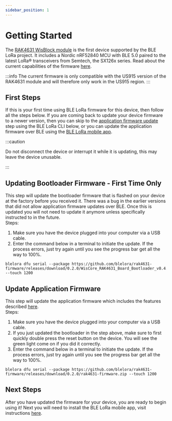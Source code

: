```yaml
---
sidebar_position: 1
---
```


# Getting Started

The [RAK4631 WisBlock module](https://store.rakwireless.com/products/rak4631-lpwan-node) is the first device supported by the BLE LoRa project. It includes a Nordic nRF52840 MCU with BLE 5.0 paired to the latest LoRa® transceivers from Semtech, the SX126x series. Read about the current capabilities of the firmware [here](/docs/devices/rak4631/capabilities).

:::info
The current firmware is only compatible with the US915 version of the RAK4631 module and will therefore only work in the US915 region.
:::

## First Steps
If this is your first time using BLE LoRa firmware for this device, then follow all the steps below. 
If you are coming back to update your device firmware to a newer version, then you can skip to the [application firmware 
update](#update-application-firmware) step using the BLE LoRa CLI below, or you can update the application firmware over BLE using the [BLE LoRa mobile app](/docs/mobile-app/getting-started).

:::caution

Do not disconnect the device or interrupt it while it is updating, this may leave the device unusable.

:::

## Updating Bootloader Firmware - First Time Only
This step will update the bootloader firmware that is flashed on your device at the factory before you received it. There was a
bug in the earlier versions that did not allow application firmware updates over BLE. Once this is updated you will not need to update it anymore unless specifically instructed to in the future.   
Steps:
1. Make sure you have the device plugged into your computer via a USB cable. 
2. Enter the command below in a terminal to initiate the update. If the process errors, just try again until you see the progress bar get all the way to 100%.
```
blelora dfu serial --package https://github.com/blelora/rak4631-firmware/releases/download/0.2.0/WisCore_RAK4631_Board_Bootloader_v0.4.2.zip --touch 1200
```


## Update Application Firmware
This step will update the application firmware which includes the features described [here](/docs/devices/rak4631/capabilities).   
Steps: 
1. Make sure you have the device plugged into your computer via a USB cable. 
2. If you just updated the bootloader in the step above, make sure to first quickly double press the reset button on the device. You will see the green light come on if you did it correctly. 
3. Enter the command below in a terminal to initiate the update. If the process errors, just try again until you see the progress bar get all the way to 100%. 
```
blelora dfu serial --package https://github.com/blelora/rak4631-firmware/releases/download/0.2.0/rak4631-firmware.zip --touch 1200
```

## Next Steps
After you have updated the firmware for your device, you are ready to begin using it! Next you will need to install the BLE LoRa mobile app, visit instructions [here](/docs/mobile-app/getting-started).
